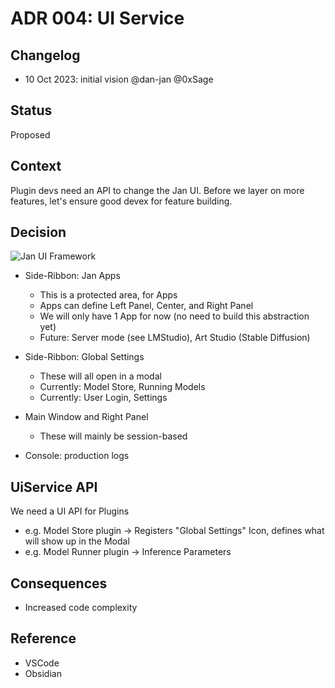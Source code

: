 # ADR 004: UI Service

## Changelog

- 10 Oct 2023: initial vision @dan-jan @0xSage

## Status

Proposed

## Context

Plugin devs need an API to change the Jan UI. Before we layer on more features, let's ensure good devex for feature building.

## Decision

![Jan UI Framework](./images/jan-ui-framework.png)

- Side-Ribbon: Jan Apps

  - This is a protected area, for Apps
  - Apps can define Left Panel, Center, and Right Panel
  - We will only have 1 App for now (no need to build this abstraction yet)
  - Future: Server mode (see LMStudio), Art Studio (Stable Diffusion)

- Side-Ribbon: Global Settings

  - These will all open in a modal
  - Currently: Model Store, Running Models
  - Currently: User Login, Settings

- Main Window and Right Panel

  - These will mainly be session-based

- Console: production logs

## UiService API

We need a UI API for Plugins

- e.g. Model Store plugin -> Registers "Global Settings" Icon, defines what will show up in the Modal
- e.g. Model Runner plugin -> Inference Parameters

## Consequences

- Increased code complexity

## Reference

- VSCode
- Obsidian
